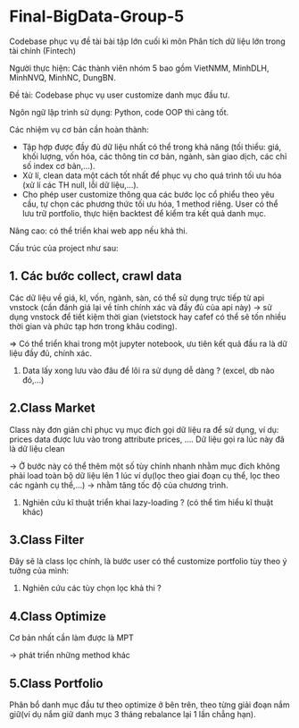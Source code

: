 # Final-BigData-Group-5

Codebase phục vụ đề tài bài tập lớn cuối kì môn Phân tích dữ liệu lớn trong tài chính (Fintech) 

Người thực hiện: Các thành viên nhóm 5 bao gồm VietNMM, MinhDLH, MinhNVQ, MinhNC, DungBN.

Đề tài: Codebase phục vụ user customize danh mục đầu tư.

Ngôn ngữ lập trình sử dụng: Python, code OOP thì càng tốt.

Các nhiệm vụ cơ bản cần hoàn thành:

- Tập hợp được đầy đủ dữ liệu nhất có thể trong khả năng (tối thiểu: giá, khối lượng, vốn hóa, các thông tin cơ bản, ngành, sàn giao dịch, các chỉ số index cơ bản,…).
- Xử lí, clean data một cách tốt nhất để phục vụ cho quá trình tối ưu hóa (xử lí các TH null, lỗi dữ liệu,…).
- Cho phép user customize thông qua các bước lọc cổ phiểu theo yêu cầu, tự chọn các phương thức tối ưu hóa, 1 method riêng. User có thể lưu trữ portfolio, thực hiện backtest để kiểm tra kết quả danh mục.

Nâng cao: có thể triển khai web app nếu khả thi.

Cấu trúc của project như sau:

## 1. Các bước collect, crawl data

Các dữ liệu về giá, kl, vốn, ngành, sàn, có thể sử dụng trực tiếp từ api vnstock (cần đánh giá lại về tính chính xác và đầy đủ của api này) → sử dụng vnstock để tiết kiệm thời gian (vietstock hay cafef có thể sẽ tốn nhiều thời gian và phức tạp hơn trong khâu coding).

⇒ Có thể triển khai trong một jupyter notebook, ưu tiên kết quả đầu ra là dữ liệu đầy đủ, chính xác.

1. Data lấy xong lưu vào đâu để lôi ra sử dụng dễ dàng ? (excel, db nào đó,…)

## 2.Class Market

Class này đơn giản chỉ phục vụ mục đích gọi dữ liệu ra để sử dụng, ví dụ: prices data được lưu vào trong attribute prices, …. Dữ liệu gọi ra lúc này đã là dữ liệu clean

→ Ở bước này có thể thêm một số tùy chính nhanh nhằm mục đích không phải load toàn bộ dữ liệu lên 1 lúc ví dụ(lọc theo giai đoạn cụ thể, lọc theo các ngành cụ thể,…) → nhằm tăng tốc độ của chương trình.

1. Nghiên cứu kĩ thuật triển khai lazy-loading ? (có thể tìm hiểu kĩ thuật khác)

## 3.Class Filter

Đây sẽ là class lọc chính, là bước user có thể customize portfolio tùy theo ý tưởng của mình: 

1. Nghiên cứu các tùy chọn lọc khả thi ?

## 4.Class Optimize

Cơ bản nhất cần làm được là MPT

→ phát triển những method khác 

## 5.Class Portfolio

Phân bổ danh mục đầu tư theo optimize ở bên trên, theo từng giải đoạn nắm giữ(ví dụ nắm giữ danh mục 3 tháng rebalance lại 1 lần chẳng hạn).
